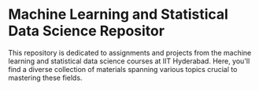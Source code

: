 <!DOCTYPE html>
<html lang="en">
<head>
  <meta charset="UTF-8">
  <meta name="viewport" content="width=device-width, initial-scale=1.0">
  <h1>Machine Learning and Statistical Data Science Repositor</h1>
</head>
<body>
 
  <p>This repository is dedicated to assignments and projects from the machine learning and statistical data science courses at IIT Hyderabad. Here, you'll find a diverse collection of materials spanning various topics crucial to mastering these fields.</p>
  
</body>
</html>

